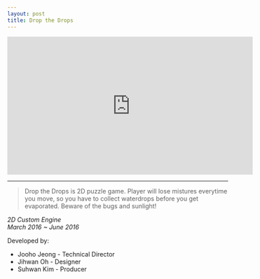 ```yaml
---
layout: post
title: Drop the Drops
---
```


<iframe width="560" height="315" src="https://www.youtube.com/embed/kaiVUyPuRIE" frameborder="0" allow="accelerometer; autoplay; encrypted-media; gyroscope; picture-in-picture" allowfullscreen></iframe>

-----

>Drop the Drops is 2D puzzle game. Player will lose mistures everytime you move, so you have to collect waterdrops before you get evaporated. Beware of the bugs and sunlight!

<!--break-->

<em>
2D Custom Engine<br/>
March 2016 ~ June 2016
</em>

Developed by:
* Jooho Jeong - Technical Director
* Jihwan Oh - Designer
* Suhwan Kim - Producer
